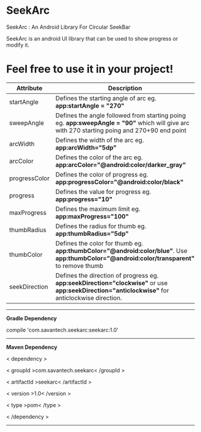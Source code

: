 # SeekArc
SeekArc : An Android Library For Circular SeekBar

SeekArc is an android UI library that can be used to show progress or modify it.

# Feel free to use it in your project!

Attribute | Description
---------- | ------------
startAngle | Defines the starting angle of arc eg. **app:startAngle = "270"**
sweepAngle | Defines the angle followed from starting poing eg. **app:sweepAngle = "90"** which will give arc with 270 starting poing and 270+90 end point
arcWidth | Defines the width of the arc eg. **app:arcWidth="5dp"**
arcColor | Defines the color of the arc eg. **app:arcColor="@android:color/darker_gray"**
progressColor | Defines the color of progress eg. **app:progressColor="@android:color/black"**
progress | Defines the value for progress eg. **app:progress="10"**
maxProgress | Defines the maximum limit eg. **app:maxProgress="100"**
thumbRadius | Defines the radius for thumb eg. **app:thumbRadius="5dp"**
thumbColor | Defines the color for thumb eg. **app:thumbColor="@android:color/blue"**. Use **app:thumbColor="@android:color/transparent"** to remove thumb
seekDirection | Defines the direction of progress eg. **app:seekDirection="clockwise"** or use **app:seekDirection="anticlockwise"** for anticlockwise direction.

---
**Gradle Dependency**

compile 'com.savantech.seekarc:seekarc:1.0'

---
**Maven Dependency**

< dependency >

  < groupId >com.savantech.seekarc< /groupId >
  
  < artifactId >seekarc< /artifactId >
  
  < version >1.0< /version >
  
  < type >pom< /type >
  
< /dependency >

---
